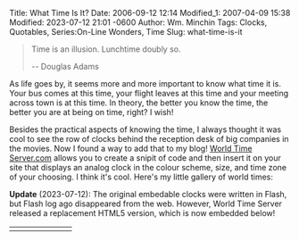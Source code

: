 Title: What Time Is It?
Date: 2006-09-12 12:14
Modified_1: 2007-04-09 15:38
Modified: 2023-07-12 21:01 -0600
Author: Wm. Minchin
Tags: Clocks, Quotables, Series:On-Line Wonders, Time
Slug: what-time-is-it

> Time is an illusion. Lunchtime doubly so.
>
> -- Douglas Adams

As life goes by, it seems more and more important to know what time it
is. Your bus comes at this time, your flight leaves at this time and
your meeting across town is at this time. In theory, the better you know
the time, the better you are at being on time, right? I wish!

Besides the practical aspects of knowing the time, I always thought it
was cool to see the row of clocks behind the reception desk of big
companies in the movies. Now I found a way to add that to my blog!
[World Time Server.com](http://www.worldtimeserver.com/) allows you to
create a snipit of code and then insert it on your site that displays an
analog clock in the colour scheme, size, and time zone of your choosing.
I think it's cool. Here's my little gallery of world times:

<!-- read more -->

**Update** (2023-07-12): The original embedable clocks were written in Flash,
but Flash log ago disappeared from the web. However, World Time Server released
a replacement HTML5 version, which is now embedded below!

<div class="panel"><div class="panel-body">
  <table>
    <tr>
      <td>
        <script async defer id='2023713244117' src='https://widgets.worldtimeserver.com/Public.ashx?rid=2023713244117&theme=Analog&action=clock&wtsid=JP&hex=ff9900&city=Kyoto&size=small'></script>
      </td>
      <td></td>
      <td>
        <script async defer id='202371324251607' src='https://widgets.worldtimeserver.com/Public.ashx?rid=202371324251607&theme=Analog&action=clock&wtsid=CA-AB&hex=ff9900&city=Calgary&size=small'></script>
      </td>
      <td></td>
      <td>
        <script async defer id='202371324523517' src='https://widgets.worldtimeserver.com/Public.ashx?rid=202371324523517&theme=Analog&action=clock&wtsid=FR&hex=ff9900&city=Paris&size=small'></script>
      </embed>
      </td>
      <td></td>
      <td>
        <script async defer id='20237132468960' src='https://widgets.worldtimeserver.com/Public.ashx?rid=20237132468960&theme=Analog&action=clock&wtsid=RU-MOW&hex=ff9900&city=Moscow&size=small'></script>
      </embed>
      </td>
    </tr>
  </table>
</div></div>
